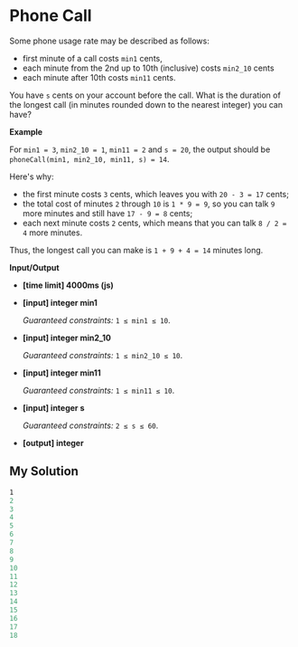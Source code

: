 # Phone Call
﻿Some phone usage rate may be described as follows:

*   first minute of a call costs `min1` cents,
*   each minute from the 2nd up to 10th (inclusive) costs `min2_10` cents
*   each minute after 10th costs `min11` cents.

You have `s` cents on your account before the call. What is the duration of the longest call (in minutes rounded down to the nearest integer) you can have?

**Example**

For `min1 = 3`, `min2_10 = 1`, `min11 = 2` and `s = 20`, the output should be
`phoneCall(min1, min2_10, min11, s) = 14`.

Here's why:

*   the first minute costs `3` cents, which leaves you with `20 - 3 = 17` cents;
*   the total cost of minutes `2` through `10` is `1 * 9 = 9`, so you can talk `9` more minutes and still have `17 - 9 = 8` cents;
*   each next minute costs `2` cents, which means that you can talk `8 / 2 = 4` more minutes.

Thus, the longest call you can make is `1 + 9 + 4 = 14` minutes long.

**Input/Output**

*   **[time limit] 4000ms (js)**

*   **[input] integer min1**

    _Guaranteed constraints:_
    `1 ≤ min1 ≤ 10`.

*   **[input] integer min2_10**

    _Guaranteed constraints:_
    `1 ≤ min2_10 ≤ 10`.

*   **[input] integer min11**

    _Guaranteed constraints:_
    `1 ≤ min11 ≤ 10`.

*   **[input] integer s**

    _Guaranteed constraints:_
    `2 ≤ s ≤ 60`.

*   **[output] integer**


## My Solution
```javascript
﻿1
2
3
4
5
6
7
8
9
10
11
12
13
14
15
16
17
18

```
